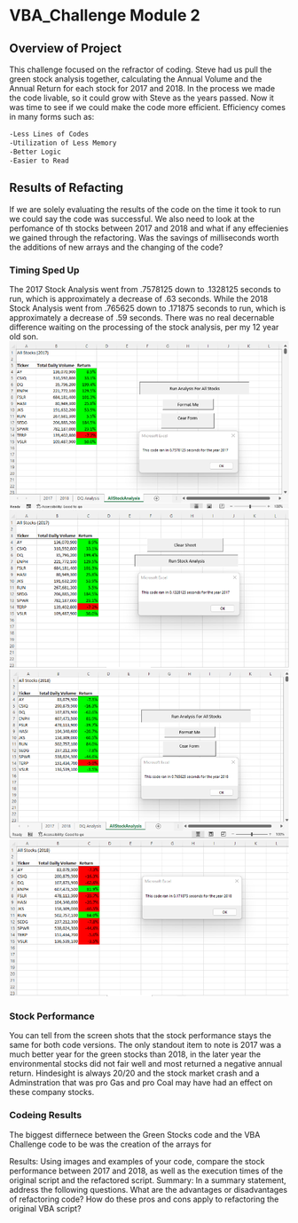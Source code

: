 # VBA_Challenge Module 2

##  **Overview of Project**

This challenge focused on the refractor of coding. Steve had us pull the green stock analysis together, calculating the Annual Volume and the Annual Return for each stock for 2017 and 2018. In the process we made the code livable, so it could grow with Steve as the years passed. Now it was time to see if we could make the code more efficient. Efficiency comes in many forms such as:

    -Less Lines of Codes
    -Utilization of Less Memory
    -Better Logic
    -Easier to Read

## Results of Refacting 

If we are solely evaluating the results of the code on the time it took to run we could say the code was successful. We also need to look at the perfomance of th stocks between 2017 and 2018 and what if any effecienies we gained through the refactoring.  Was the savings of milliseconds worth the additions of new arrays and the changing of the code?

### Timing Sped Up
The 2017 Stock Analysis went from .7578125 down to .1328125 seconds to run, which is approximately a decrease of .63 seconds. While the 2018 Stock Analysis went from .765625 down to .171875 seconds to run, which is approximately a decrease of .59 seconds. There was no real decernable difference waiting on the processing of the stock analysis, per my 12 year old son. 
 ![2017_GreenStocksTimer](2017_GreenStocksTimer.png)
  ![VBA_Challenge_2017](VBA_Challenge_2017.png)
   ![2018_GreenStocksTimer](2018_GreenStocksTimer.png)
    ![VBA_Challenge_2018](VBA_Challenge_2018.png)

### Stock Performance
You can tell from the screen shots that the stock performance stays the same for both code versions.  The only standout item to note is 2017 was a much better year for the green stocks than 2018, in the later year the environmental stocks did not fair well and most returned a negative annual return. Hindesight is always 20/20 and the stock market crash and a Adminstration that was pro Gas and pro Coal may have had an effect on these company stocks. 

### Codeing Results
The biggest differnece between the Green Stocks code and the VBA Challenge code to be was the creation of the arrays for 


    
    
    








Results: Using images and examples of your code, compare the stock performance between 2017 and 2018, as well as the execution times of the original script and the refactored script.
Summary: In a summary statement, address the following questions.
What are the advantages or disadvantages of refactoring code?
How do these pros and cons apply to refactoring the original VBA script?
